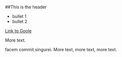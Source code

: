 ##This is the header

* bullet 1
* bullet 2

[Link to Goole](https://www.google.com)

More text.

facem commit singurei.
More text, more text, more text.
